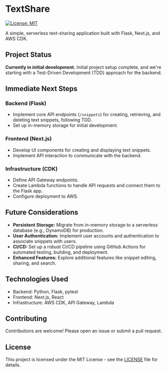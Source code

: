 # TextShare

[![License: MIT](https://img.shields.io/badge/License-MIT-yellow.svg)](https://opensource.org/licenses/MIT)

A simple, serverless text-sharing application built with Flask, Next.js, and AWS CDK.

## Project Status

**Currently in initial development.** Initial project setup complete, and we're starting with a Test-Driven Development (TDD) approach for the backend.

## Immediate Next Steps

### Backend (Flask)

- Implement core API endpoints (`/snippets`) for creating, retrieving, and deleting text snippets, following TDD.
- Set up in-memory storage for initial development.

### Frontend (Next.js)

- Develop UI components for creating and displaying text snippets.
- Implement API interaction to communicate with the backend.

### Infrastructure (CDK)

- Define API Gateway endpoints.
- Create Lambda functions to handle API requests and connect them to the Flask app.
- Configure deployment to AWS.

## Future Considerations

- **Persistent Storage:** Migrate from in-memory storage to a serverless database (e.g., DynamoDB) for production.
- **User Authentication:** Implement user accounts and authentication to associate snippets with users.
- **CI/CD:** Set up a robust CI/CD pipeline using GitHub Actions for automated testing, building, and deployment.
- **Enhanced Features:** Explore additional features like snippet editing, sharing, and search.

## Technologies Used

- Backend: Python, Flask, pytest
- Frontend: Next.js, React
- Infrastructure: AWS CDK, API Gateway, Lambda

## Contributing

Contributions are welcome! Please open an issue or submit a pull request.

## License

This project is licensed under the MIT License - see the [LICENSE](LICENSE) file for details.
